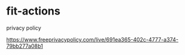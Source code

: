# fit-actions

privacy policy

https://www.freeprivacypolicy.com/live/691ea365-402c-4777-a374-79bb277a08b1
